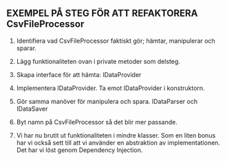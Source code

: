 ﻿## EXEMPEL PÅ STEG FÖR ATT REFAKTORERA CsvFileProcessor

1.	Identifiera vad CsvFileProcessor faktiskt gör; hämtar, manipulerar och sparar.

2.	Lägg funktionaliteten ovan i private metoder som delsteg.

3.  Skapa interface för att hämta: IDataProvider

4.	Implementera IDataProvider. Ta emot IDataProvider i konstruktorn.

5.  Gör samma manöver för manipulera och spara. IDataParser och IDataSaver

6.	Byt namn på CsvFileProcessor så det blir mer passande.

7.  Vi har nu brutit ut funktionaliteten i mindre klasser. Som en liten bonus har vi också
	sett till att vi använder en abstraktion av implementationen. Det har vi löst genom Dependency
	Injection.